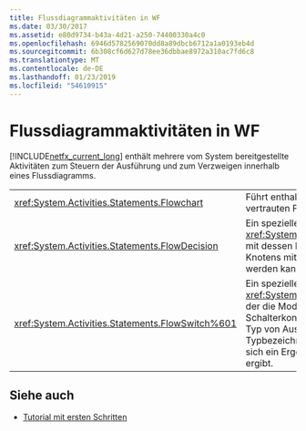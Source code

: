 ```yaml
---
title: Flussdiagrammaktivitäten in WF
ms.date: 03/30/2017
ms.assetid: e80d9734-b43a-4d21-a250-74400330a4c0
ms.openlocfilehash: 6946d5782569070dd8a89dbcb6712a1a0193eb4d
ms.sourcegitcommit: 6b308cf6d627d78ee36dbbae8972a310ac7fd6c8
ms.translationtype: MT
ms.contentlocale: de-DE
ms.lasthandoff: 01/23/2019
ms.locfileid: "54610915"
---
```

# <a name="flowchart-activities-in-wf"></a>Flussdiagrammaktivitäten in WF
[!INCLUDE[netfx_current_long](../../../includes/netfx-current-long-md.md)] enthält mehrere vom System bereitgestellte Aktivitäten zum Steuern der Ausführung und zum Verzweigen innerhalb eines Flussdiagramms.  
  
|||  
|-|-|  
|<xref:System.Activities.Statements.Flowchart>|Führt enthaltene Aktivitäten mithilfe des vertrauten Flussdiagrammparadigmas aus.|  
|<xref:System.Activities.Statements.FlowDecision>|Ein spezieller <xref:System.Activities.Statements.FlowNode>, mit dessen Hilfe ein Modell eines bedingten Knotens mit zwei Ergebnissen erstellt werden kann.|  
|<xref:System.Activities.Statements.FlowSwitch%601>|Ein spezieller <xref:System.Activities.Statements.FlowNode>, der die Modellierung eines Schalterkonstrukts ermöglicht, wobei ein Typ von Ausdruck verwendet wird, der im Typbezeichner der Aktivität definiert ist, und sich ein Ergebnis pro Übereinstimmung ergibt.|  
  
## <a name="see-also"></a>Siehe auch
- [Tutorial mit ersten Schritten](../../../docs/framework/windows-workflow-foundation/getting-started-tutorial.md)
